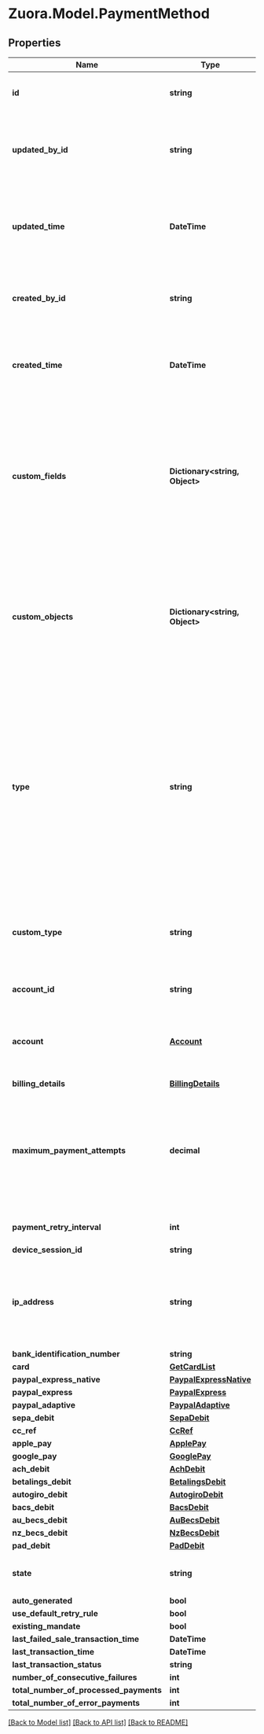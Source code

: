 
# Zuora.Model.PaymentMethod

## Properties

Name | Type | Description | Notes
------------ | ------------- | ------------- | -------------
**id** | **string** | Unique identifier for the object. | [optional] [readonly] 
**updated_by_id** | **string** | Unique identifier of the Zuora user who last updated the object | [optional] [readonly] 
**updated_time** | **DateTime** | The date and time when the object was last updated in ISO 8601 UTC format. | [optional] [readonly] 
**created_by_id** | **string** | Unique identifier of the Zuora user who created the object | [optional] [readonly] 
**created_time** | **DateTime** | The date and time when the object was created in ISO 8601 UTC format. | [optional] [readonly] 
**custom_fields** | **Dictionary&lt;string, Object&gt;** | Set of user-defined fields associated with this object. Useful for storing additional information about the object in a structured format. | [optional] 
**custom_objects** | **Dictionary&lt;string, Object&gt;** | The custom fields associated with an object. For more information about custom fields, see [Manage custom fields](https://knowledgecenter.zuora.com/Central_Platform/Manage_Custom_Fields). | [optional] [readonly] 
**type** | **string** | The type of the payment method. An additional hash is included on the payment method with a name matching this value. It contains additional information specific to the payment method type. | [optional] 
**custom_type** | **string** | The custom type of the payment method from Universal Payment Connector. | [optional] 
**account_id** | **string** | A customer account identifier. | [optional] 
**account** | [**Account**](Account.md) | The customer account associated with this payment method. | [optional] [readonly] 
**billing_details** | [**BillingDetails**](BillingDetails.md) |  | [optional] 
**maximum_payment_attempts** | **decimal** | Maximum number of consecutive failed retry payment attempts using this payment method before retries are stopped. | [optional] 
**payment_retry_interval** | **int** | The retry interval in hours. | [optional] 
**device_session_id** | **string** |  | [optional] 
**ip_address** | **string** | The IP address from which the Mandate was accepted by the customer. | [optional] 
**bank_identification_number** | **string** |  | [optional] 
**card** | [**GetCardList**](GetCardList.md) |  | [optional] 
**paypal_express_native** | [**PaypalExpressNative**](PaypalExpressNative.md) |  | [optional] 
**paypal_express** | [**PaypalExpress**](PaypalExpress.md) |  | [optional] 
**paypal_adaptive** | [**PaypalAdaptive**](PaypalAdaptive.md) |  | [optional] 
**sepa_debit** | [**SepaDebit**](SepaDebit.md) |  | [optional] 
**cc_ref** | [**CcRef**](CcRef.md) |  | [optional] 
**apple_pay** | [**ApplePay**](ApplePay.md) |  | [optional] 
**google_pay** | [**GooglePay**](GooglePay.md) |  | [optional] 
**ach_debit** | [**AchDebit**](AchDebit.md) |  | [optional] 
**betalings_debit** | [**BetalingsDebit**](BetalingsDebit.md) |  | [optional] 
**autogiro_debit** | [**AutogiroDebit**](AutogiroDebit.md) |  | [optional] 
**bacs_debit** | [**BacsDebit**](BacsDebit.md) |  | [optional] 
**au_becs_debit** | [**AuBecsDebit**](AuBecsDebit.md) |  | [optional] 
**nz_becs_debit** | [**NzBecsDebit**](NzBecsDebit.md) |  | [optional] 
**pad_debit** | [**PadDebit**](PadDebit.md) |  | [optional] 
**state** | **string** | The state of the payment method. | [optional] 
**auto_generated** | **bool** |  | [optional] 
**use_default_retry_rule** | **bool** |  | [optional] 
**existing_mandate** | **bool** |  | [optional] 
**last_failed_sale_transaction_time** | **DateTime** |  | [optional] 
**last_transaction_time** | **DateTime** |  | [optional] 
**last_transaction_status** | **string** |  | [optional] 
**number_of_consecutive_failures** | **int** |  | [optional] 
**total_number_of_processed_payments** | **int** |  | [optional] 
**total_number_of_error_payments** | **int** |  | [optional] 

[[Back to Model list]](../README.md#documentation-for-models)
[[Back to API list]](../README.md#documentation-for-api-endpoints)
[[Back to README]](../README.md)

